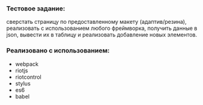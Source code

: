 ### Тестовое задание: 

сверстать страницу по предоставленному макету (адаптив/резина), реализовать с использованием любого фреймворка, получить данные в json, вывести их в таблицу и реализовать добавление новых элементов.

### Реализовано с использованием:
- webpack
- riotjs
- riotcontrol
- stylus
- es6
- babel
